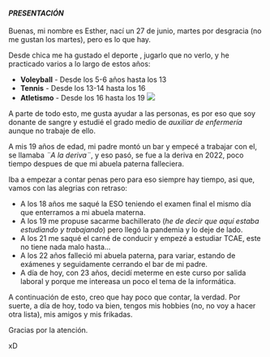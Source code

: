 #### **_PRESENTACIÓN_**
Buenas, mi nombre es Esther, nací un 27 de junio, martes por desgracia (no me gustan los martes), pero es lo que hay.   

Desde chica me ha gustado el deporte , jugarlo que no verlo, y he practicado varios a lo largo de estos años:
* **Voleyball** - Desde los 5-6 años hasta los 13
* **Tennis** - Desde los 13-14 hasta los 16
* **Atletismo** - Desde los 16 hasta los 19 ![](https://scontent-mad2-1.xx.fbcdn.net/v/t1.18169-9/13726743_10208637925720052_2876688029737982976_n.jpg?_nc_cat=104&ccb=1-7&_nc_sid=8bfeb9&_nc_ohc=8KeDtKhFuYkAX89Hvcs&_nc_ht=scontent-mad2-1.xx&oh=00_AfAJhzMA0qwerpGkhaaKxWEScyDnXjOS7kAsD4uFPydaQQ&oe=6544F86B)

A parte de todo esto, me gusta ayudar a las personas, es por eso que soy donante de sangre y estudié el grado medio de _auxiliar de enfermería_ aunque no trabaje de ello.

A mis 19 años de edad, mi padre montó un bar y empecé a trabajar con el, se llamaba _¨A la deriva¨_, y eso pasó, se fue a la deriva en 2022, poco tiempo despues de que mi abuela paterna falleciera.

Iba a empezar a contar penas pero para eso siempre hay tiempo, asi que, vamos con las alegrias con retraso:
* A los 18 años me saqué la ESO teniendo el examen final el mismo día que enterramos a mi abuela materna.
* A los 19 me propuse sacarme bachillerato (_he de decir que aquí estaba estudiando y trabajando_) pero llegó la pandemia y lo deje de lado.
* A los 21 me saqué el carné de conducir y empezé a estudiar TCAE, este no tiene nada malo hasta...
* A los 22 años falleció mi abuela paterna, para variar, estando de exámenes y seguidamente cerrando el bar de mi padre.
* A día de hoy, con 23 años, decidí meterme en este curso por salida laboral y porque me intereasa un poco el tema de la informática.

A continuación de esto, creo que hay poco que contar, la verdad. Por suerte, a día de hoy, todo va bien, tengos mis hobbies (no, no voy a hacer otra lista), mis amigos y mis frikadas.

Gracias por la atención.

xD
